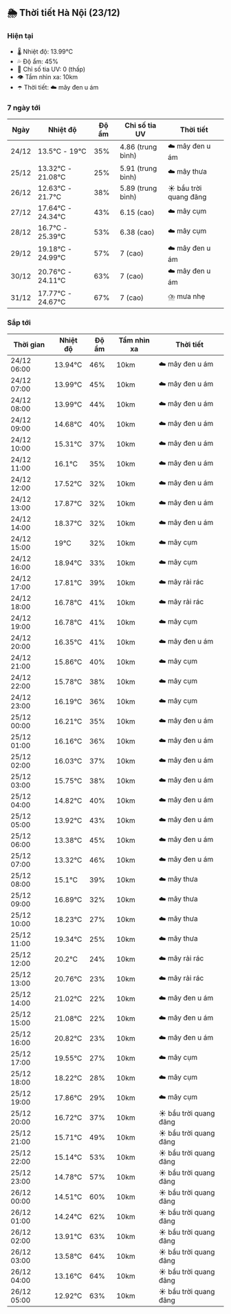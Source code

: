 ## 🌦️ Thời tiết Hà Nội (23/12)

### Hiện tại

- 🌡️ Nhiệt độ: 13.99℃
- 💦 Độ ẩm: 45%
- 🌟 Chỉ số tia UV: 0 (thấp)
- 👁️ Tầm nhìn xa: 10km
- ☂️ Thời tiết: ☁️ mây đen u ám

### 7 ngày tới

| Ngày | Nhiệt độ | Độ ẩm | Chỉ số tia UV | Thời tiết |
| --- | --- | --- | --- | --- |
| 24/12 | 13.5℃ - 19℃ | 35% | 4.86 (trung bình) | ☁️ mây đen u ám |
| 25/12 | 13.32℃ - 21.08℃ | 25% | 5.91 (trung bình) | ☁️ mây thưa |
| 26/12 | 12.63℃ - 21.7℃ | 38% | 5.89 (trung bình) | ☀️ bầu trời quang đãng |
| 27/12 | 17.64℃ - 24.34℃ | 43% | 6.15 (cao) | ☁️ mây cụm |
| 28/12 | 16.7℃ - 25.39℃ | 53% | 6.38 (cao) | ☁️ mây cụm |
| 29/12 | 19.18℃ - 24.99℃ | 57% | 7 (cao) | ☁️ mây đen u ám |
| 30/12 | 20.76℃ - 24.11℃ | 63% | 7 (cao) | ☁️ mây đen u ám |
| 31/12 | 17.77℃ - 24.67℃ | 67% | 7 (cao) | ⛈️ mưa nhẹ |

### Sắp tới

| Thời gian | Nhiệt độ | Độ ẩm | Tầm nhìn xa | Thời tiết |
| --- | --- | --- | --- | --- |
| 24/12 06:00 | 13.94℃ | 46% | 10km | ☁️ mây đen u ám |
| 24/12 07:00 | 13.99℃ | 45% | 10km | ☁️ mây đen u ám |
| 24/12 08:00 | 13.99℃ | 44% | 10km | ☁️ mây đen u ám |
| 24/12 09:00 | 14.68℃ | 40% | 10km | ☁️ mây đen u ám |
| 24/12 10:00 | 15.31℃ | 37% | 10km | ☁️ mây đen u ám |
| 24/12 11:00 | 16.1℃ | 35% | 10km | ☁️ mây đen u ám |
| 24/12 12:00 | 17.52℃ | 32% | 10km | ☁️ mây đen u ám |
| 24/12 13:00 | 17.87℃ | 32% | 10km | ☁️ mây đen u ám |
| 24/12 14:00 | 18.37℃ | 32% | 10km | ☁️ mây đen u ám |
| 24/12 15:00 | 19℃ | 32% | 10km | ☁️ mây cụm |
| 24/12 16:00 | 18.94℃ | 33% | 10km | ☁️ mây cụm |
| 24/12 17:00 | 17.81℃ | 39% | 10km | ☁️ mây rải rác |
| 24/12 18:00 | 16.78℃ | 41% | 10km | ☁️ mây rải rác |
| 24/12 19:00 | 16.78℃ | 41% | 10km | ☁️ mây cụm |
| 24/12 20:00 | 16.35℃ | 41% | 10km | ☁️ mây đen u ám |
| 24/12 21:00 | 15.86℃ | 40% | 10km | ☁️ mây cụm |
| 24/12 22:00 | 15.78℃ | 38% | 10km | ☁️ mây cụm |
| 24/12 23:00 | 16.19℃ | 36% | 10km | ☁️ mây cụm |
| 25/12 00:00 | 16.21℃ | 35% | 10km | ☁️ mây đen u ám |
| 25/12 01:00 | 16.16℃ | 36% | 10km | ☁️ mây đen u ám |
| 25/12 02:00 | 16.03℃ | 37% | 10km | ☁️ mây đen u ám |
| 25/12 03:00 | 15.75℃ | 38% | 10km | ☁️ mây đen u ám |
| 25/12 04:00 | 14.82℃ | 40% | 10km | ☁️ mây đen u ám |
| 25/12 05:00 | 13.92℃ | 43% | 10km | ☁️ mây đen u ám |
| 25/12 06:00 | 13.38℃ | 45% | 10km | ☁️ mây đen u ám |
| 25/12 07:00 | 13.32℃ | 46% | 10km | ☁️ mây đen u ám |
| 25/12 08:00 | 15.1℃ | 39% | 10km | ☁️ mây thưa |
| 25/12 09:00 | 16.89℃ | 32% | 10km | ☁️ mây thưa |
| 25/12 10:00 | 18.23℃ | 27% | 10km | ☁️ mây thưa |
| 25/12 11:00 | 19.34℃ | 25% | 10km | ☁️ mây thưa |
| 25/12 12:00 | 20.2℃ | 24% | 10km | ☁️ mây rải rác |
| 25/12 13:00 | 20.76℃ | 23% | 10km | ☁️ mây rải rác |
| 25/12 14:00 | 21.02℃ | 22% | 10km | ☁️ mây đen u ám |
| 25/12 15:00 | 21.08℃ | 22% | 10km | ☁️ mây đen u ám |
| 25/12 16:00 | 20.82℃ | 23% | 10km | ☁️ mây đen u ám |
| 25/12 17:00 | 19.55℃ | 27% | 10km | ☁️ mây cụm |
| 25/12 18:00 | 18.22℃ | 28% | 10km | ☁️ mây cụm |
| 25/12 19:00 | 17.86℃ | 29% | 10km | ☁️ mây cụm |
| 25/12 20:00 | 16.72℃ | 37% | 10km | ☀️ bầu trời quang đãng |
| 25/12 21:00 | 15.71℃ | 49% | 10km | ☀️ bầu trời quang đãng |
| 25/12 22:00 | 15.14℃ | 53% | 10km | ☀️ bầu trời quang đãng |
| 25/12 23:00 | 14.78℃ | 57% | 10km | ☀️ bầu trời quang đãng |
| 26/12 00:00 | 14.51℃ | 60% | 10km | ☀️ bầu trời quang đãng |
| 26/12 01:00 | 14.24℃ | 62% | 10km | ☀️ bầu trời quang đãng |
| 26/12 02:00 | 13.91℃ | 63% | 10km | ☀️ bầu trời quang đãng |
| 26/12 03:00 | 13.58℃ | 64% | 10km | ☀️ bầu trời quang đãng |
| 26/12 04:00 | 13.16℃ | 64% | 10km | ☀️ bầu trời quang đãng |
| 26/12 05:00 | 12.92℃ | 63% | 10km | ☀️ bầu trời quang đãng |
